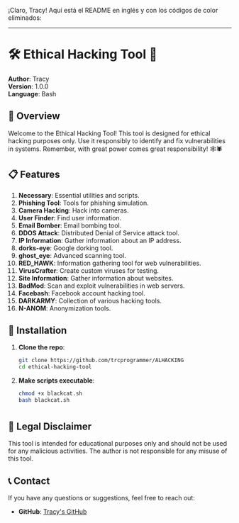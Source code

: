 ¡Claro, Tracy! Aquí está el README en inglés y con los códigos de color eliminados:

---

# 🛠️ Ethical Hacking Tool 🚀

**Author**: Tracy  
**Version**: 1.0.0  
**Language**: Bash

## 🌟 Overview

Welcome to the Ethical Hacking Tool! This tool is designed for ethical hacking purposes only. Use it responsibly to identify and fix vulnerabilities in systems. Remember, with great power comes great responsibility! 🕸️🕷️

## 📋 Features

1. **Necessary**: Essential utilities and scripts.
2. **Phishing Tool**: Tools for phishing simulation.
3. **Camera Hacking**: Hack into cameras.
4. **User Finder**: Find user information.
5. **Email Bomber**: Email bombing tool.
6. **DDOS Attack**: Distributed Denial of Service attack tool.
7. **IP Information**: Gather information about an IP address.
8. **dorks-eye**: Google dorking tool.
9. **ghost_eye**: Advanced scanning tool.
10. **RED_HAWK**: Information gathering tool for web vulnerabilities.
11. **VirusCrafter**: Create custom viruses for testing.
12. **Site Information**: Gather information about websites.
13. **BadMod**: Scan and exploit vulnerabilities in web servers.
14. **Facebash**: Facebook account hacking tool.
15. **DARKARMY**: Collection of various hacking tools.
16. **N-ANOM**: Anonymization tools.

## 📂 Installation

1. **Clone the repo**:
   ```bash
   git clone https://github.com/trcprogrammer/ALHACKING
   cd ethical-hacking-tool
   ```

2. **Make scripts executable**:
   ```bash
   chmod +x blackcat.sh
   bash blackcat.sh
   ```

#
## 🧠 Legal Disclaimer

This tool is intended for educational purposes only and should not be used for any malicious activities. The author is not responsible for any misuse of this tool.

## 📞 Contact

If you have any questions or suggestions, feel free to reach out:
- **GitHub**: [Tracy's GitHub](https://github.com/trcprogrammer)
